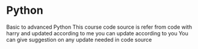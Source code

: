 # Python
Basic to advanced Python
This course code source is refer from code with harry and updated according to me you can update according to you 
You can give suggestion on any update needed in code source 
